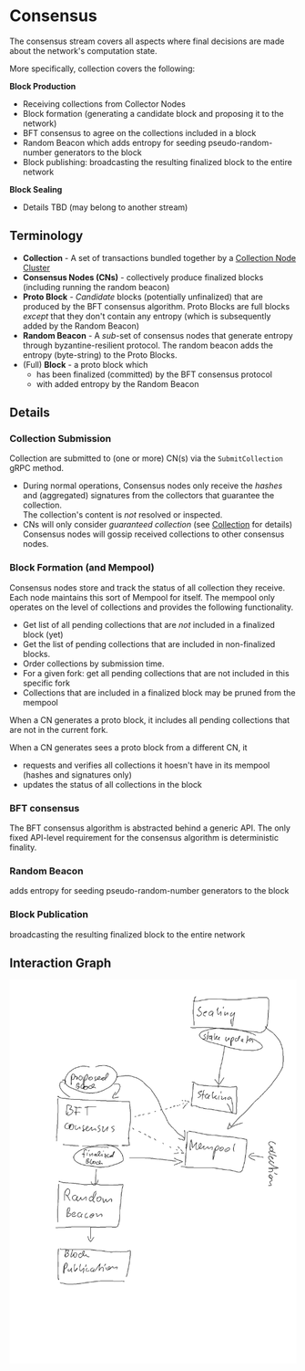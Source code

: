 # Consensus 

The consensus stream covers all aspects where final decisions are made about the
network's computation state. 

More specifically, collection covers the following:

**Block Production** 
- Receiving collections from Collector Nodes
- Block formation (generating a candidate block and proposing it to the network)
- BFT consensus to agree on the collections included in a block
- Random Beacon which adds entropy for seeding pseudo-random-number generators to the block
- Block publishing: broadcasting the resulting finalized block to the entire network 

**Block Sealing**  
 - Details TBD (may belong to another stream)


## Terminology

* **Collection** - A set of transactions bundled together by a [Collection Node Cluster](../../../internal/roles/collect)
* **Consensus Nodes (CNs)** - collectively produce finalized blocks (including running the random beacon) 
* **Proto Block** - _Candidate_ blocks (potentially unfinalized) that are produced by the BFT consensus algorithm.
  Proto Blocks are full blocks _except_ that they don't contain any entropy (which is subsequently added by the Random Beacon)   
* **Random Beacon** - A _sub_-set of consensus nodes that generate entropy through byzantine-resilient protocol.
  The random beacon adds the entropy (byte-string) to the Proto Blocks.
* (Full) **Block** - a proto block which
  - has been finalized (committed) by the BFT consensus protocol
  - with added entropy by the Random Beacon       

## Details

### Collection Submission

Collection are submitted to (one or more) CN(s) via the `SubmitCollection` gRPC method.
  - During normal operations, Consensus nodes only receive the  _hashes_ 
    and (aggregated) signatures from the collectors that guarantee the collection.  
    The collection's content is _not_ resolved or inspected.  
  - CNs will only consider _guaranteed collection_ (see [Collection](../../../internal/roles/collect) for details)
Consensus nodes will gossip received collections to other consensus nodes.  

<!--
**Relevant packages:** [/internal/nodes/access/controllers](/internal/nodes/access/controllers)
-->

### Block Formation (and Mempool)

Consensus nodes store and track the status of all collection they receive. Each node maintains this sort of Mempool for itself.
The mempool only operates on the level of collections and provides the following functionality.
- Get list of all pending collections that are _not_ included in a finalized block (yet)
- Get the list of pending collections that are included in non-finalized blocks.
- Order collections by submission time. 
- For a given fork: get all pending collections that are not included in this specific fork 
- Collections that are included in a finalized block may be pruned from the mempool

When a CN generates a proto block, it includes all pending collections that are not in the current fork. 

When a CN generates sees a proto block from a different CN, it
* requests and verifies all collections it hoesn't have in its mempool (hashes and signatures only)
* updates the status of all collections in the block 
 
<!--
**Relevant packages:** [/internal/nodes/access/controllers](/internal/nodes/access/controllers)
-->
 

### BFT consensus

The BFT consensus algorithm is abstracted behind a generic API.
The only fixed API-level requirement for the consensus algorithm is deterministic finality.    

<!--
**Relevant packages:** [/internal/nodes/access/controllers](/internal/nodes/access/controllers)
-->

### Random Beacon

adds entropy for seeding pseudo-random-number generators to the block


### Block Publication

broadcasting the resulting finalized block to the entire network 

## Interaction Graph 
![interaction-flow](../../../docs/images/Consensus_interaction_flow.png?raw=true)
